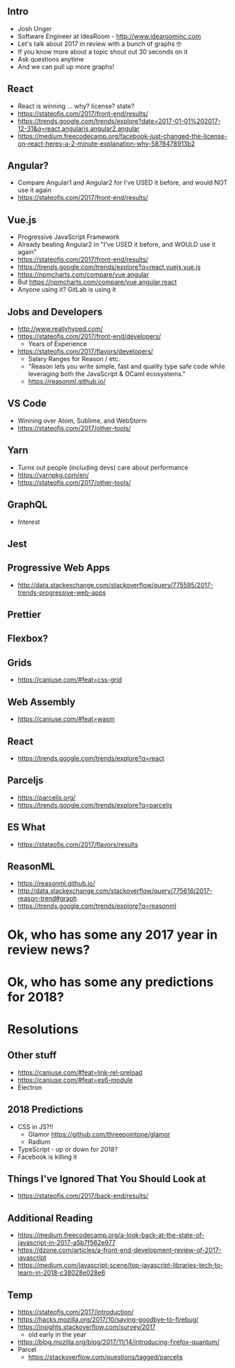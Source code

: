 ## Intro
* Josh Unger
* Software Engineer at IdeaRoom - http://www.idearoominc.com
* Let's talk about 2017 in review with a bunch of graphs :nerd_face:
* If you know more about a topic shout out 30 seconds on it
* Ask questions anytime
* And we can pull up more graphs!

## React
- React is winning ... why? license? state?
- https://stateofjs.com/2017/front-end/results/
- https://trends.google.com/trends/explore?date=2017-01-01%202017-12-31&q=react,angularjs,angular2,angular
- https://medium.freecodecamp.org/facebook-just-changed-the-license-on-react-heres-a-2-minute-explanation-why-5878478913b2

## Angular?
- Compare Angular1 and Angular2 for I've USED it before, and would NOT use it again
- https://stateofjs.com/2017/front-end/results/

## Vue.js
- Progressive JavaScript Framework
- Already beating Angular2 in "I've USED it before, and WOULD use it again"
- https://stateofjs.com/2017/front-end/results/
- https://trends.google.com/trends/explore?q=react,vuejs,vue.js
- https://npmcharts.com/compare/vue,angular
- But https://npmcharts.com/compare/vue,angular,react
- Anyone using it?  GitLab is using it

## Jobs and Developers
- http://www.reallyhyped.com/
- https://stateofjs.com/2017/front-end/developers/
  - Years of Experience 
- https://stateofjs.com/2017/flavors/developers/
  - Salary Ranges for Reason / etc.
  - "Reason lets you write simple, fast and quality type safe code while leveraging both the JavaScript & OCaml ecosystems."
  - https://reasonml.github.io/

## VS Code
- Winning over Atom, Sublime, and WebStorm
- https://stateofjs.com/2017/other-tools/

## Yarn
- Turns out people (including devs) care about performance
- https://yarnpkg.com/en/
- https://stateofjs.com/2017/other-tools/

## GraphQL
- Interest

## Jest

## Progressive Web Apps
- http://data.stackexchange.com/stackoverflow/query/775595/2017-trends-progressive-web-apps

## Prettier

## Flexbox?

## Grids
- https://caniuse.com/#feat=css-grid

## Web Assembly
- https://caniuse.com/#feat=wasm

## React
- https://trends.google.com/trends/explore?q=react

## Parceljs
- https://parceljs.org/
- https://trends.google.com/trends/explore?q=parceljs

## ES What
- https://stateofjs.com/2017/flavors/results

## ReasonML
- https://reasonml.github.io/
- http://data.stackexchange.com/stackoverflow/query/775616/2017-reason-trend#graph
- https://trends.google.com/trends/explore?q=reasonml

# Ok, who has some any 2017 year in review news?
# Ok, who has some any predictions for 2018?
# Resolutions

## Other stuff
- https://caniuse.com/#feat=link-rel-preload
- https://caniuse.com/#feat=es6-module
- Electron

## 2018 Predictions
- CSS in JS?!!
  - Glamor https://github.com/threepointone/glamor
  - Radium 
- TypeScript - up or down for 2018?
- Facebook is killing it

## Things I've Ignored That You Should Look at
- https://stateofjs.com/2017/back-end/results/

## Additional Reading
- https://medium.freecodecamp.org/a-look-back-at-the-state-of-javascript-in-2017-a5b7f562e977
- https://dzone.com/articles/a-front-end-development-review-of-2017-javascript
- https://medium.com/javascript-scene/top-javascript-libraries-tech-to-learn-in-2018-c38028e028e6

## Temp
- https://stateofjs.com/2017/introduction/
- https://hacks.mozilla.org/2017/10/saying-goodbye-to-firebug/
- https://insights.stackoverflow.com/survey/2017
  - old early in the year
- https://blog.mozilla.org/blog/2017/11/14/introducing-firefox-quantum/  
- Parcel
  - https://stackoverflow.com/questions/tagged/parceljs
